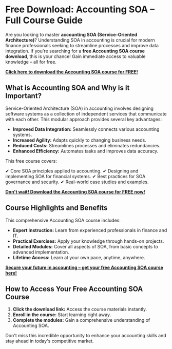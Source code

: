 # Free Download: Accounting SOA – Full Course Guide

Are you looking to master **accounting SOA (Service-Oriented Architecture)**? Understanding SOA in accounting is crucial for modern finance professionals seeking to streamline processes and improve data integration. If you're searching for a **free Accounting SOA course download**, this is your chance! Gain immediate access to valuable knowledge – all for free.

[**Click here to download the Accounting SOA course for FREE!**](https://udemywork.com/accounting-soa)

## What is Accounting SOA and Why is it Important?

Service-Oriented Architecture (SOA) in accounting involves designing software systems as a collection of independent services that communicate with each other. This modular approach provides several key advantages:

*   **Improved Data Integration:** Seamlessly connects various accounting systems.
*   **Increased Agility:** Adapts quickly to changing business needs.
*   **Reduced Costs:** Streamlines processes and eliminates redundancies.
*   **Enhanced Efficiency:** Automates tasks and improves data accuracy.

This free course covers:

✔ Core SOA principles applied to accounting.
✔ Designing and implementing SOA for financial systems.
✔ Best practices for SOA governance and security.
✔ Real-world case studies and examples.

[**Don't wait! Download the Accounting SOA course for FREE now!**](https://udemywork.com/accounting-soa)

## Course Highlights and Benefits

This comprehensive Accounting SOA course includes:

*   **Expert Instruction:** Learn from experienced professionals in finance and IT.
*   **Practical Exercises:** Apply your knowledge through hands-on projects.
*   **Detailed Modules:** Cover all aspects of SOA, from basic concepts to advanced implementation.
*   **Lifetime Access:** Learn at your own pace, anytime, anywhere.

[**Secure your future in accounting – get your free Accounting SOA course here!**](https://udemywork.com/accounting-soa)

## How to Access Your Free Accounting SOA Course

1.  **Click the download link:** Access the course materials instantly.
2.  **Enroll in the course:** Start learning right away.
3.  **Complete the modules:** Gain a comprehensive understanding of Accounting SOA.

Don't miss this incredible opportunity to enhance your accounting skills and stay ahead in today's competitive market.
